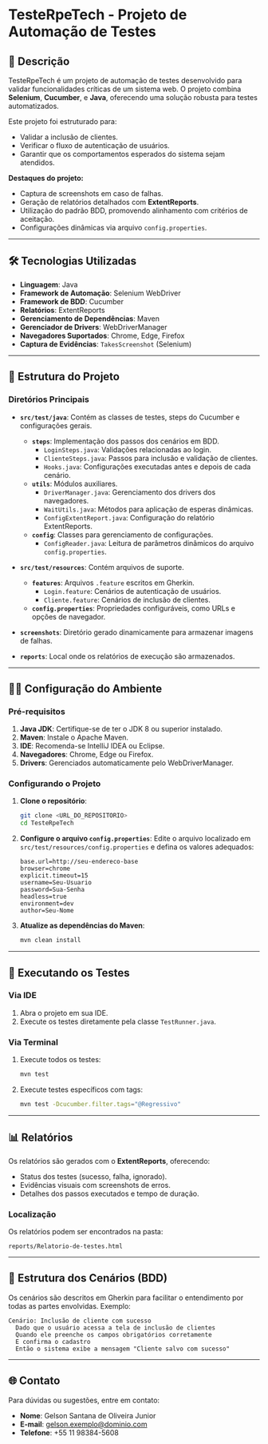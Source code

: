 # TesteRpeTech - Projeto de Automação de Testes

## 📜 Descrição

TesteRpeTech é um projeto de automação de testes desenvolvido para validar funcionalidades críticas de um sistema web. O projeto combina **Selenium**, **Cucumber**, e **Java**, oferecendo uma solução robusta para testes automatizados. 

Este projeto foi estruturado para:
- Validar a inclusão de clientes.
- Verificar o fluxo de autenticação de usuários.
- Garantir que os comportamentos esperados do sistema sejam atendidos.

**Destaques do projeto:**
- Captura de screenshots em caso de falhas.
- Geração de relatórios detalhados com **ExtentReports**.
- Utilização do padrão BDD, promovendo alinhamento com critérios de aceitação.
- Configurações dinâmicas via arquivo `config.properties`.

---

## 🛠️ Tecnologias Utilizadas

- **Linguagem**: Java
- **Framework de Automação**: Selenium WebDriver
- **Framework de BDD**: Cucumber
- **Relatórios**: ExtentReports
- **Gerenciamento de Dependências**: Maven
- **Gerenciador de Drivers**: WebDriverManager
- **Navegadores Suportados**: Chrome, Edge, Firefox
- **Captura de Evidências**: `TakesScreenshot` (Selenium)

---

## 📂 Estrutura do Projeto

### Diretórios Principais

- **`src/test/java`**: Contém as classes de testes, steps do Cucumber e configurações gerais.
  - **`steps`**: Implementação dos passos dos cenários em BDD.
    - `LoginSteps.java`: Validações relacionadas ao login.
    - `ClienteSteps.java`: Passos para inclusão e validação de clientes.
    - `Hooks.java`: Configurações executadas antes e depois de cada cenário.
  - **`utils`**: Módulos auxiliares.
    - `DriverManager.java`: Gerenciamento dos drivers dos navegadores.
    - `WaitUtils.java`: Métodos para aplicação de esperas dinâmicas.
    - `ConfigExtentReport.java`: Configuração do relatório ExtentReports.
  - **`config`**: Classes para gerenciamento de configurações.
    - `ConfigReader.java`: Leitura de parâmetros dinâmicos do arquivo `config.properties`.

- **`src/test/resources`**: Contém arquivos de suporte.
  - **`features`**: Arquivos `.feature` escritos em Gherkin.
    - `Login.feature`: Cenários de autenticação de usuários.
    - `Cliente.feature`: Cenários de inclusão de clientes.
  - **`config.properties`**: Propriedades configuráveis, como URLs e opções de navegador.

- **`screenshots`**: Diretório gerado dinamicamente para armazenar imagens de falhas.
- **`reports`**: Local onde os relatórios de execução são armazenados.

---

## 🧑‍💻 Configuração do Ambiente

### Pré-requisitos

1. **Java JDK**: Certifique-se de ter o JDK 8 ou superior instalado.
2. **Maven**: Instale o Apache Maven.
3. **IDE**: Recomenda-se IntelliJ IDEA ou Eclipse.
4. **Navegadores**: Chrome, Edge ou Firefox.
5. **Drivers**: Gerenciados automaticamente pelo WebDriverManager.

### Configurando o Projeto

1. **Clone o repositório**:
   ```bash
   git clone <URL_DO_REPOSITORIO>
   cd TesteRpeTech
   ```

2. **Configure o arquivo `config.properties`**:
   Edite o arquivo localizado em `src/test/resources/config.properties` e defina os valores adequados:
   ```properties
   base.url=http://seu-endereco-base
   browser=chrome
   explicit.timeout=15
   username=Seu-Usuario
   password=Sua-Senha
   headless=true
   environment=dev
   author=Seu-Nome
   ```

3. **Atualize as dependências do Maven**:
   ```bash
   mvn clean install
   ```

---

## 🚀 Executando os Testes

### Via IDE

1. Abra o projeto em sua IDE.
2. Execute os testes diretamente pela classe `TestRunner.java`.

### Via Terminal

1. Execute todos os testes:
   ```bash
   mvn test
   ```

2. Execute testes específicos com tags:
   ```bash
   mvn test -Dcucumber.filter.tags="@Regressivo"
   ```

---

## 📊 Relatórios

Os relatórios são gerados com o **ExtentReports**, oferecendo:
- Status dos testes (sucesso, falha, ignorado).
- Evidências visuais com screenshots de erros.
- Detalhes dos passos executados e tempo de duração.

### Localização

Os relatórios podem ser encontrados na pasta:
```
reports/Relatorio-de-testes.html
```

---

## 📝 Estrutura dos Cenários (BDD)

Os cenários são descritos em Gherkin para facilitar o entendimento por todas as partes envolvidas. Exemplo:

```gherkin
Cenário: Inclusão de cliente com sucesso
  Dado que o usuário acessa a tela de inclusão de clientes
  Quando ele preenche os campos obrigatórios corretamente
  E confirma o cadastro
  Então o sistema exibe a mensagem "Cliente salvo com sucesso"
```

---

## 🌐 Contato

Para dúvidas ou sugestões, entre em contato:
- **Nome**: Gelson Santana de Oliveira Junior
- **E-mail**: gelson.exemplo@dominio.com
- **Telefone**: +55 11 98384-5608
